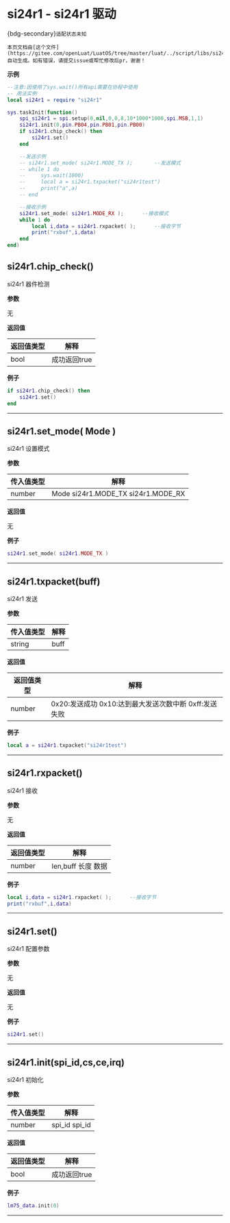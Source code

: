 # si24r1 - si24r1 驱动

{bdg-secondary}`适配状态未知`

```{note}
本页文档由[这个文件](https://gitee.com/openLuat/LuatOS/tree/master/luat/../script/libs/si24r1.lua)自动生成。如有错误，请提交issue或帮忙修改后pr，谢谢！
```


**示例**

```lua
--注意:因使用了sys.wait()所有api需要在协程中使用
-- 用法实例
local si24r1 = require "si24r1"

sys.taskInit(function()
    spi_si24r1 = spi.setup(0,nil,0,0,8,10*1000*1000,spi.MSB,1,1)
    si24r1.init(0,pin.PB04,pin.PB01,pin.PB00)
    if si24r1.chip_check() then
        si24r1.set()
    end

    --发送示例
    -- si24r1.set_mode( si24r1.MODE_TX );		--发送模式	
    -- while 1 do
    --     sys.wait(1000)
    --     local a = si24r1.txpacket("si24r1test")
    --     print("a",a)
    -- end

    --接收示例 
    si24r1.set_mode( si24r1.MODE_RX );		--接收模式	
    while 1 do
        local i,data = si24r1.rxpacket( );		--接收字节
        print("rxbuf",i,data)
    end
end)

```

## si24r1.chip_check()



si24r1 器件检测

**参数**

无

**返回值**

|返回值类型|解释|
|-|-|
|bool|成功返回true|

**例子**

```lua
if si24r1.chip_check() then
    si24r1.set()
end

```

---

## si24r1.set_mode( Mode )



si24r1 设置模式

**参数**

|传入值类型|解释|
|-|-|
|number|Mode si24r1.MODE_TX si24r1.MODE_RX|

**返回值**

无

**例子**

```lua
si24r1.set_mode( si24r1.MODE_TX )

```

---

## si24r1.txpacket(buff)



si24r1 发送

**参数**

|传入值类型|解释|
|-|-|
|string|buff |

**返回值**

|返回值类型|解释|
|-|-|
|number|0x20:发送成功 0x10:达到最大发送次数中断 0xff:发送失败|

**例子**

```lua
local a = si24r1.txpacket("si24r1test")

```

---

## si24r1.rxpacket()



si24r1 接收

**参数**

无

**返回值**

|返回值类型|解释|
|-|-|
|number|len,buff 长度 数据|

**例子**

```lua
local i,data = si24r1.rxpacket( );		--接收字节
print("rxbuf",i,data)

```

---

## si24r1.set()



si24r1 配置参数

**参数**

无

**返回值**

无

**例子**

```lua
si24r1.set()

```

---

## si24r1.init(spi_id,cs,ce,irq)



si24r1 初始化

**参数**

|传入值类型|解释|
|-|-|
|number|spi_id spi_id|

**返回值**

|返回值类型|解释|
|-|-|
|bool|成功返回true|

**例子**

```lua
lm75_data.init(0)

```

---

